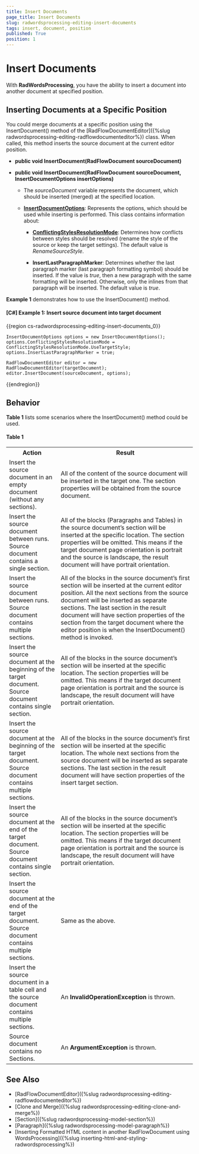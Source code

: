 ```yaml
---
title: Insert Documents
page_title: Insert Documents
slug: radwordsprocessing-editing-insert-documents
tags: insert, document, position
published: True
position: 1
---
```


# Insert Documents

With **RadWordsProcessing**, you have the ability to insert a document into another document at specified position. 

## Inserting Documents at a Specific Position

You could merge documents at a specific position using the InsertDocument() method of the [RadFlowDocumentEditor]({%slug radwordsprocessing-editing-radflowdocumenteditor%}) class. When called, this method inserts the source document at the current editor position. 

* **public void InsertDocument(RadFlowDocument sourceDocument)**

* **public void InsertDocument(RadFlowDocument sourceDocument, InsertDocumentOptions insertOptions)**

	* The *sourceDocument* variable represents the document, which should be inserted (merged) at the specified location.
	
	* [**InsertDocumentOptions**](https://docs.telerik.com/devtools/document-processing/api/Telerik.Windows.Documents.Flow.Model.Editing.InsertDocumentOptions.html): Represents the options, which should be used while inserting is performed. This class contains information about: 
	
		* [**ConflictingStylesResolutionMode**](https://docs.telerik.com/devtools/document-processing/api/Telerik.Windows.Documents.Flow.Model.ConflictingStylesResolutionMode.html): Determines how conflicts between styles should be resolved (rename the style of the source or keep the target settings). The default value is *RenameSourceStyle*.

		* **InsertLastParagraphMarker**: Determines whether the last paragraph marker (last paragraph formatting symbol) should be inserted. If the value is *true*, then a new paragraph with the same formatting will be inserted. Otherwise, only the inlines from that paragraph will be inserted. The default value is *true*.

**Example 1** demonstrates how to use the InsertDocument() method.

#### __[C#] Example 1: Insert source document into target document__

{{region cs-radwordsprocessing-editing-insert-documents_0}}
	            
	InsertDocumentOptions options = new InsertDocumentOptions();
	options.ConflictingStylesResolutionMode = ConflictingStylesResolutionMode.UseTargetStyle;
	options.InsertLastParagraphMarker = true;
	            
	RadFlowDocumentEditor editor = new RadFlowDocumentEditor(targetDocument);
	editor.InsertDocument(sourceDocument, options);
{{endregion}}

## Behavior

**Table 1** lists some scenarios where the InsertDocument() method could be used. 

#### Table 1
<table>
	<tr>
		<th>Action</th>
		<th>Result</th>
	</tr>
	<tr>
		<td>Insert the source document in an empty document (without any sections).</td>
		<td>All of the content of the source document will be inserted in the target one. The section properties will be obtained from the source document. </td>
	</tr>
	<tr>
		<td>Insert the source document between runs. Source document contains a single section.</td>
		<td>All of the blocks (Paragraphs and Tables) in the source document’s section will be inserted at the specific location. The section properties will be omitted. This means if the target document page orientation is portrait and the source is landscape, the result document will have portrait orientation. </td>
	</tr>
	<tr>
		<td>Insert the source document between runs. Source document contains multiple sections.</td>
		<td>All of the blocks in the source document’s first section will be inserted at the current editor position. All the next sections from the source document will be inserted as separate sections. The last section in the result document will have section properties of the section from the target document where the editor position is when the InsertDocument() method is invoked.</td>
	</tr>
	<tr>
		<td>Insert the source document at the beginning of the target document. Source document contains single section.</td>
		<td>All of the blocks in the source document’s section will be inserted at the specific location. The section properties will be omitted. This means if the target document page orientation is portrait and the source is landscape, the result document will have portrait orientation.</td>
	</tr>
	<tr>
		<td>Insert the source document at the beginning of the target document. Source document contains multiple sections.</td>
		<td>All of the blocks in the source document’s first section will be inserted at the specific location. The whole next sections from the source document will be inserted as separate sections. The last section in the result document will have section properties of the insert target section.</td>
	</tr>
	<tr>
		<td>Insert the source document at the end of the target document. Source document contains single section.</td>
		<td>All of the blocks in the source document’s section will be inserted at the specific location. The section properties will be omitted. This means if the target document page orientation is portrait and the source is landscape, the result document will have portrait orientation.</td>
	</tr>
	<tr>
		<td>Insert the source document at the end of the target document. Source document contains multiple sections.</td>
		<td>Same as the above.</td>
	</tr>
	<tr>
		<td>Insert the source document in a table cell and the source document contains multiple sections.</td>
		<td>An <b>InvalidOperationException</b> is thrown.</td>
	</tr>
	<tr>
		<td>Source document contains no Sections.</td>
		<td>An <b>ArgumentException</b> is thrown.</td>
	</tr>
</table>

## See Also

* [RadFlowDocumentEditor]({%slug radwordsprocessing-editing-radflowdocumenteditor%})
* [Clone and Merge]({%slug radwordsprocessing-editing-clone-and-merge%})
* [Section]({%slug radwordsprocessing-model-section%})
* [Paragraph]({%slug radwordsprocessing-model-paragraph%})
* [Inserting Formatted HTML content in another RadFlowDocument using WordsProcessing]({%slug inserting-html-and-styling-radwordsprocessing%})
